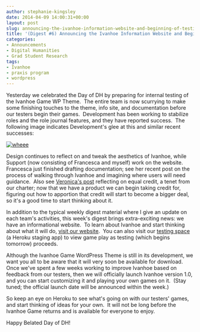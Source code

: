 ```yaml
---
author: stephanie-kingsley
date: 2014-04-09 14:00:31+00:00
layout: post
slug: announcing-the-ivanhoe-information-website-and-beginning-of-testing
title: '(Digest #6) Announcing the Ivanhoe Information Website and Beginning of Testing'
categories:
- Announcements
- Digital Humanities
- Grad Student Research
tags:
- Ivanhoe
- praxis program
- wordpress
---
```


Yesterday we celebrated the Day of DH by preparing for internal testing of the Ivanhoe Game WP Theme.  The entire team is now scurrying to make some finishing touches to the theme, info site, and documentation before our testers begin their games.  Development has been working to stabilize roles and the role journal features, and they have reported success.  The following image indicates Development's glee at this and similar recent successes:

[![wheee](http://www.scholarslab.org/wp-content/uploads/2014/04/wheee-225x300.jpg)](http://www.scholarslab.org/wp-content/uploads/2014/04/wheee.jpg)

Design continues to reflect on and tweak the aesthetics of Ivanhoe, while Support (now consisting of Francesca and myself) work on the website.  Francesca just finished drafting documentation; see her recent post on the process of walking through Ivanhoe and imagining where users will need guidance.  Also see [Veronica's post](http://www.scholarslab.org/grad-student-research/all-together-now/) reflecting on equal credit, a tenet from our charter; now that we have a product we can begin taking credit for, figuring out how to apportion that credit will start to become a bigger deal, so it's a good time to start thinking about it.

In addition to the typical weekly digest material where I give an update on each team's activities, this week's digest brings extra-exciting news: we have an informational website.  To learn about Ivanhoe and start thinking about what it will do, [visit our website](http://ivanhoe.scholarslab.org/).  You can also visit our [testing space](http://ivanhoe-staging.herokuapp.com/) (a Heroku staging app) to view game play as testing (which begins tomorrow) proceeds.

Although the Ivanhoe Game WordPress Theme is still in its development, we want you all to be aware that it will very soon be available for download.  Once we've spent a few weeks working to improve Ivanhoe based on feedback from our testers, then we will officially launch Ivanhoe version 1.0, and you can start customizing it and playing your own games on it.  (Stay tuned; the official launch date will be announced within the week.)

So keep an eye on Heroku to see what's going on with our testers' games, and start thinking of ideas for your own.  It will not be long before the Ivanhoe Game returns and is available for everyone to enjoy.

Happy Belated Day of DH!
